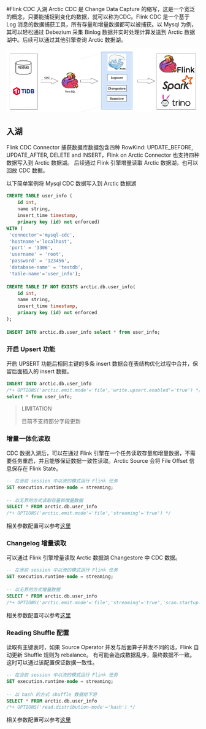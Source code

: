#Flink CDC 入湖 Arctic
CDC 是 Change Data Capture 的缩写，这是一个宽泛的概念，只要能捕捉到变化的数据，就可以称为CDC。Flink CDC 是一个基于 Log 消息的数据捕获工具，所有存量和增量数据都可以被捕获。以 Mysql 为例，其可以轻松通过 Debezium 采集 Binlog 数据并实时处理计算发送到 Arctic 数据湖中。后续可以通过其他引擎查询 Arctic 数据湖。

![Introduce](../images/flink-cdc-arctic.png)

## 入湖
Flink CDC Connector 捕获数据库数据包含四种 RowKind: UPDATE_BEFORE, UPDATE_AFTER, DELETE and INSERT，Flink on Arctic Connector 也支持四种数据写入到 Arctic 数据湖。
后续通过 Flink 引擎增量读取 Arctic 数据湖，也可以回放 CDC 数据。

以下简单案例将 Mysql CDC 数据写入到 Arctic 数据湖
```sql
CREATE TABLE user_info (
    id int,
    name string,
    insert_time timestamp,
    primary key (id) not enforced)
WITH (
 'connector'='mysql-cdc',
 'hostname'='localhost',
 'port' = '3306',
 'username' = 'root',
 'password' = '123456',
 'database-name' = 'testdb',
 'table-name'='user_info');
 
CREATE TABLE IF NOT EXISTS arctic.db.user_info(
    id int,
    name string, 
    insert_time timestamp,
    primary key (id) not enforced
);

INSERT INTO arctic.db.user_info select * from user_info;
```

### 开启 Upsert 功能
开启 UPSERT 功能后相同主键的多条 insert 数据会在表结构优化过程中合并，保留后面插入的 insert 数据。

```sql
INSERT INTO arctic.db.user_info
/*+ OPTIONS('arctic.emit.mode'='file','write.upsert.enabled'='true') */
select * from user_info;
```

> LIMITATION
> 
> 目前不支持部分字段更新


### 增量一体化读取
CDC 数据入湖后，可以在通过 Flink 引擎在一个任务读取存量和增量数据，不需要任务重启，并且能够保证数据一致性读取。Arctic Source 会将 File Offset 信息保存在 Flink State。

```sql
-- 在当前 session 中以流的模式运行 Flink 任务
SET execution.runtime-mode = streaming;

-- 以无界的方式读取存量和增量数据
SELECT * FROM arctic.db.user_info
/*+ OPTIONS('arctic.emit.mode'='file','streaming'='true') */
```
相关参数配置可以参考[这里](flink-dml.md#filestore_1)

### Changelog 增量读取
可以通过 Flink 引擎增量读取 Arctic 数据湖 Changestore 中 CDC 数据。

```sql
-- 在当前 session 中以流的模式运行 Flink 任务
SET execution.runtime-mode = streaming;

-- 以无界的方式增量数据
SELECT * FROM arctic.db.user_info
/*+ OPTIONS('arctic.emit.mode'='file','streaming'='true','scan.startup.mode'='latest') */
```
相关参数配置可以参考[这里](flink-dml.md#filestore_1)

### Reading Shuffle 配置
读取有主键表时，如果 Source Operator 并发与后面算子并发不同的话，Flink 自动更新 Shuffle 规则为 rebalance。 有可能会造成数据乱序，最终数据不一致。这时可以通过该配置保证数据一致性。
```sql
-- 在当前 session 中以流的模式运行 Flink 任务
SET execution.runtime-mode = streaming;

-- 以 hash 的方式 shuffle 数据给下游
SELECT * FROM arctic.db.user_info
/*+ OPTIONS('read.distribution-mode'='hash') */
```
相关参数配置可以参考[这里](../meta-service/table-properties.md)
